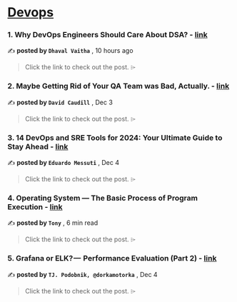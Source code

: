
<h1><a href=https://medium.com/tag/devops/recommended target="_blank" rel="noopener noreferrer">Devops</a></h1>
<h3>1. Why DevOps Engineers Should Care About DSA? - <a href=https://medium.com/@vaithadhaval/why-devops-engineers-should-care-about-dsa-d2ff66a6f7e7?source=tag_recommended_feed---------0-84----------devops----------c06e4ff1_735a_4dd6_9232_30e7f8ed361f------- target="_blank" rel="noopener noreferrer">link</a></h3>

✍️ **posted by `Dhaval Vaitha`** <date> , 10 hours ago</date>

<blockquote>Click the link to check out the post. ⌲</blockquote>

<h3>2. Maybe Getting Rid of Your QA Team was Bad, Actually. - <a href=https://medium.com/@davidkcaudill/maybe-getting-rid-of-your-qa-team-was-bad-actually-52c408bd048b?source=tag_recommended_feed---------1-107----------devops----------c06e4ff1_735a_4dd6_9232_30e7f8ed361f------- target="_blank" rel="noopener noreferrer">link</a></h3>

✍️ **posted by `David Caudill`** <date> , Dec 3</date>

<blockquote>Click the link to check out the post. ⌲</blockquote>

<h3>3. 14 DevOps and SRE Tools for 2024: Your Ultimate Guide to Stay Ahead - <a href=https://medium.com/statuspal/14-devops-and-sre-tools-for-2024-your-ultimate-guide-to-stay-ahead-f77bbf4b0eb8?source=tag_recommended_feed---------2-85----------devops----------c06e4ff1_735a_4dd6_9232_30e7f8ed361f------- target="_blank" rel="noopener noreferrer">link</a></h3>

✍️ **posted by `Eduardo Messuti`** <date> , Dec 4</date>

<blockquote>Click the link to check out the post. ⌲</blockquote>

<h3>4. Operating System — The Basic Process of Program Execution - <a href=https://medium.com/@tonylixu/operating-system-the-basic-process-of-program-execution-b899118265c1?source=tag_recommended_feed---------3-84----------devops----------c06e4ff1_735a_4dd6_9232_30e7f8ed361f------- target="_blank" rel="noopener noreferrer">link</a></h3>

✍️ **posted by `Tony`** <date> , 6 min read</date>

<blockquote>Click the link to check out the post. ⌲</blockquote>

<h3>5. Grafana or ELK? —  Performance Evaluation (Part 2) - <a href=https://medium.com/gitconnected/grafana-or-elk-performance-evaluation-part-2-65c8ace147ae?source=tag_recommended_feed---------4-107----------devops----------c06e4ff1_735a_4dd6_9232_30e7f8ed361f------- target="_blank" rel="noopener noreferrer">link</a></h3>

✍️ **posted by `TJ. Podobnik, @dorkamotorka`** <date> , Dec 4</date>

<blockquote>Click the link to check out the post. ⌲</blockquote>

